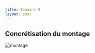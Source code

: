 ```yaml
---
title: Semaine 9
layout: post
---
```


## Concrétisation du montage

![montage](../medias/montage)



